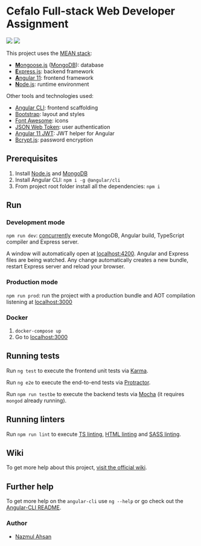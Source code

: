 # Cefalo Full-stack Web Developer Assignment

[![](https://github.com/tarekahsan709/cefalo-ecommerce/workflows/Build/badge.svg)](https://github.com/tarekahsan709/cefalo-ecommerce/actions?query=workflow%3ABuild) [![](https://github.com/tarekahsan709/cefalo-ecommerce/workflows/Tests/badge.svg)](https://github.com/tarekahsan709/cefalo-ecommerce/actions?query=workflow%3ATests)

This project uses the [MEAN stack](<https://en.wikipedia.org/wiki/MEAN_(software_bundle)>):

- [**M**ongoose.js](http://www.mongoosejs.com) ([MongoDB](https://www.mongodb.com)): database
- [**E**xpress.js](http://expressjs.com): backend framework
- [**A**ngular 11](https://angular.io): frontend framework
- [**N**ode.js](https://nodejs.org): runtime environment

Other tools and technologies used:

- [Angular CLI](https://cli.angular.io): frontend scaffolding
- [Bootstrap](http://www.getbootstrap.com): layout and styles
- [Font Awesome](http://fontawesome.com): icons
- [JSON Web Token](https://jwt.io): user authentication
- [Angular 11 JWT](https://github.com/auth0/angular2-jwt): JWT helper for Angular
- [Bcrypt.js](https://github.com/dcodeIO/bcrypt.js): password encryption

## Prerequisites

1. Install [Node.js](https://nodejs.org) and [MongoDB](https://www.mongodb.com)
2. Install Angular CLI: `npm i -g @angular/cli`
3. From project root folder install all the dependencies: `npm i`

## Run

### Development mode

`npm run dev`: [concurrently](https://github.com/kimmobrunfeldt/concurrently) execute MongoDB, Angular build, TypeScript compiler and Express server.

A window will automatically open at [localhost:4200](http://localhost:4200). Angular and Express files are being watched. Any change automatically creates a new bundle, restart Express server and reload your browser.

### Production mode

`npm run prod`: run the project with a production bundle and AOT compilation listening at [localhost:3000](http://localhost:3000)

### Docker

1. `docker-compose up`
2. Go to [localhost:3000](http://localhost:3000)

## Running tests

Run `ng test` to execute the frontend unit tests via [Karma](https://karma-runner.github.io).

Run `ng e2e` to execute the end-to-end tests via [Protractor](http://www.protractortest.org/).

Run `npm run testbe` to execute the backend tests via [Mocha](https://mochajs.org/) (it requires `mongod` already running).

## Running linters

Run `npm run lint` to execute [TS linting](https://github.com/palantir/tslint), [HTML linting](https://github.com/htmlhint/HTMLHint) and [SASS linting](https://github.com/sasstools/sass-lint).

## Wiki

To get more help about this project, [visit the official wiki](https://github.com/DavideViolante/Angular-Full-Stack/wiki).

## Further help

To get more help on the `angular-cli` use `ng --help` or go check out the [Angular-CLI README](https://github.com/angular/angular-cli/blob/master/README.md).

### Author

- [Nazmul Ahsan](https://github.com/tarekahsan709)

